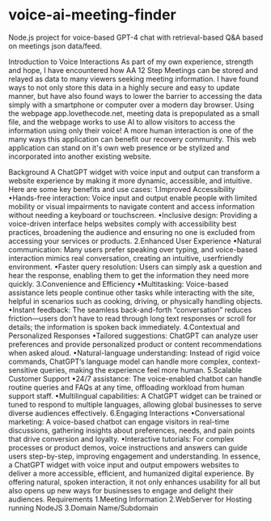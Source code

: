 # voice-ai-meeting-finder
Node.js project for voice-based GPT-4 chat with retrieval-based Q&amp;A based on meetings json data/feed.

Introduction to Voice Interactions
As part of my own experience, strength and hope, I have encountered how AA 12 Step
Meetings can be stored and relayed as data to many viewers seeking meeting information. I
have found ways to not only store this data in a highly secure and easy to update manner,
but have also found ways to lower the barrier to accessing the data simply with a smartphone
or computer over a modern day browser. Using the webpage app.lovethecode.net, meeting
data is prepopulated as a small file, and the webpage works to use AI to allow visitors to
access the information using only their voice! A more human interaction is one of the many
ways this application can benefit our recovery community. This web application can stand on
it's own web presence or be stylized and incorporated into another existing website.

Background
A ChatGPT widget with voice input and output can transform a website experience by making
it more dynamic, accessible, and intuitive. Here are some key benefits and use cases:
1.Improved Accessibility
•Hands-free interaction: Voice input and output enable people with limited
mobility or visual impairments to navigate content and access information
without needing a keyboard or touchscreen.
•Inclusive design: Providing a voice-driven interface helps websites comply
with accessibility best practices, broadening the audience and ensuring no
one is excluded from accessing your services or products.
2.Enhanced User Experience
•Natural communication: Many users prefer speaking over typing, and
voice-based interaction mimics real conversation, creating an intuitive, userfriendly environment.
•Faster query resolution: Users can simply ask a question and hear the
response, enabling them to get the information they need more quickly.
3.Convenience and Efficiency
•Multitasking: Voice-based assistance lets people continue other tasks while
interacting with the site, helpful in scenarios such as cooking, driving, or
physically handling objects.
•Instant feedback: The seamless back-and-forth “conversation” reduces
friction—users don’t have to read through long text responses or scroll for
details; the information is spoken back immediately.
4.Contextual and Personalized Responses
•Tailored suggestions: ChatGPT can analyze user preferences and provide
personalized product or content recommendations when asked aloud.
•Natural-language understanding: Instead of rigid voice commands,
ChatGPT’s language model can handle more complex, context-sensitive
queries, making the experience feel more human.
5.Scalable Customer Support
•24/7 assistance: The voice-enabled chatbot can handle routine queries and
FAQs at any time, offloading workload from human support staff.
•Multilingual capabilities: A ChatGPT widget can be trained or tuned to
respond to multiple languages, allowing global businesses to serve diverse
audiences effectively.
6.Engaging Interactions
•Conversational marketing: A voice-based chatbot can engage visitors in
real-time discussions, gathering insights about preferences, needs, and pain
points that drive conversion and loyalty.
•Interactive tutorials: For complex processes or product demos, voice
instructions and answers can guide users step-by-step, improving
engagement and understanding.
In essence, a ChatGPT widget with voice input and output empowers websites to deliver a
more accessible, efficient, and humanized digital experience. By offering natural, spoken
interaction, it not only enhances usability for all but also opens up new ways for businesses to
engage and delight their audiences.
Requirements
1.Meeting Information
2.WebServer for Hosting running NodeJS
3.Domain Name/Subdomain

